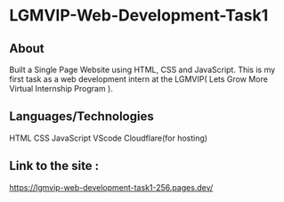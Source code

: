 # LGMVIP-Web-Development-Task1
 
## About
Built a Single Page Website using HTML, CSS and JavaScript.
This is my first task as a web development intern at the LGMVIP( Lets Grow More Virtual Internship Program ).

## Languages/Technologies
HTML
CSS
JavaScript
VScode
Cloudflare(for hosting)

## Link to the site :
https://lgmvip-web-development-task1-256.pages.dev/
